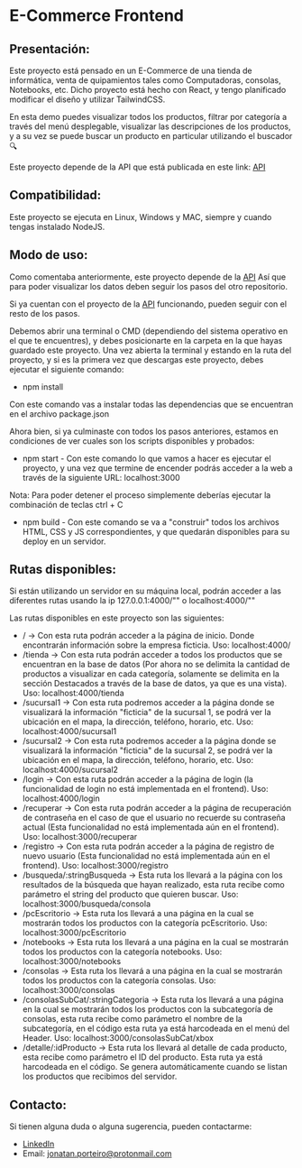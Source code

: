 # E-Commerce Frontend

## Presentación:

Este proyecto está pensado en un E-Commerce de una tienda de informática, venta de quipamientos tales como Computadoras, consolas, Notebooks, etc.
Dicho proyecto está hecho con React, y tengo planificado modificar el diseño y utilizar TailwindCSS.

En esta demo puedes visualizar todos los productos, filtrar por categoría a través del menú desplegable, visualizar las descripciones de los productos, y a su vez se puede
buscar un producto en particular utilizando el buscador 🔍

Este proyecto depende de la API que está publicada en este link: [API](https://github.com/jporteiro2020/E-Commerce-API)

## Compatibilidad:

Este proyecto se ejecuta en Linux, Windows y MAC, siempre y cuando tengas instalado NodeJS.

## Modo de uso:

Como comentaba anteriormente, este proyecto depende de la [API](https://github.com/jporteiro2020/E-Commerce-API)
Así que para poder visualizar los datos deben seguir los pasos del otro repositorio.

Si ya cuentan con el proyecto de la [API](https://github.com/jporteiro2020/E-Commerce-API) funcionando, pueden seguir con el resto de los pasos.

Debemos abrir una terminal o CMD (dependiendo del sistema operativo en el que te encuentres), y debes posicionarte en la carpeta en la que hayas guardado este proyecto.
Una vez abierta la terminal y estando en la ruta del proyecto, y si es la primera vez que descargas este proyecto, debes ejecutar el siguiente comando:

- npm install

Con este comando vas a instalar todas las dependencias que se encuentran en el archivo package.json

Ahora bien, si ya culminaste con todos los pasos anteriores, estamos en condiciones de ver cuales son los scripts disponibles y probados:

- npm start - Con este comando lo que vamos a hacer es ejecutar el proyecto, y una vez que termine de encender podrás acceder a la web a través de la siguiente URL:
localhost:3000

Nota: Para poder detener el proceso simplemente deberías ejecutar la combinación de teclas ctrl + C

- npm build - Con este comando se va a "construir" todos los archivos HTML, CSS y JS correspondientes, y que quedarán disponibles para su deploy en un servidor.

## Rutas disponibles:

Si están utilizando un servidor en su máquina local, podrán acceder a las diferentes rutas usando la ip 127.0.0.1:4000/"<Nombre de la ruta>" o localhost:4000/"<Nombre de la ruta>"

Las rutas disponibles en este proyecto son las siguientes:

- / -> Con esta ruta podrán acceder a la página de inicio. Donde encontrarán información sobre la empresa ficticia. Uso: localhost:4000/
- /tienda -> Con esta ruta podrán acceder a todos los productos que se encuentran en la base de datos (Por ahora no se delimita la cantidad de productos a visualizar en cada
categoría, solamente se delimita en la sección Destacados a través de la base de datos, ya que es una vista). Uso: localhost:4000/tienda
- /sucursal1 -> Con esta ruta podremos acceder a la página donde se visualizará la información "ficticia" de la sucursal 1, se podrá ver la ubicación en el mapa, la dirección,
teléfono, horario, etc. Uso: localhost:4000/sucursal1
- /sucursal2 -> Con esta ruta podremos acceder a la página donde se visualizará la información "ficticia" de la sucursal 2, se podrá ver la ubicación en el mapa, la dirección,
teléfono, horario, etc. Uso: localhost:4000/sucursal2
- /login -> Con esta ruta podrán acceder a la página de login (la funcionalidad de login no está implementada en el frontend). Uso: localhost:4000/login
- /recuperar -> Con esta ruta podrán acceder a la página de recuperación de contraseña en el caso de que el usuario no recuerde su contraseña actual (Esta funcionalidad no está
implementada aún en el frontend). Uso: localhost:3000/recuperar
- /registro -> Con esta ruta podrán acceder a la página de registro de nuevo usuario (Esta funcionalidad no está implementada aún en el frontend). Uso: localhost:3000/registro
- /busqueda/:stringBusqueda -> Esta ruta los llevará a la página con los resultados de la búsqueda que hayan realizado, esta ruta recibe como parámetro el string del producto que
quieren buscar. Uso: localhost:3000/busqueda/consola
- /pcEscritorio -> Esta ruta los llevará a una página en la cual se mostrarán todos los productos con la categoría pcEscritorio. Uso: localhost:3000/pcEscritorio
- /notebooks -> Esta ruta los llevará a una página en la cual se mostrarán todos los productos con la categoría notebooks. Uso: localhost:3000/notebooks
- /consolas  -> Esta ruta los llevará a una página en la cual se mostrarán todos los productos con la categoría consolas. Uso: localhost:3000/consolas
- /consolasSubCat/:stringCategoria -> Esta ruta los llevará a una página en la cual se mostrarán todos los productos con la subcategoría de consolas,
esta ruta recibe como parámetro el nombre de la subcategoría, en el código esta ruta ya está harcodeada en el menú del Header. Uso: localhost:3000/consolasSubCat/xbox
- /detalle/:idProducto -> Esta ruta los llevará al detalle de cada producto, esta recibe como parámetro el ID del producto. Esta ruta ya está harcodeada en el código.
Se genera automáticamente cuando se listan los productos que recibimos del servidor.

## Contacto:

Si tienen alguna duda o alguna sugerencia, pueden contactarme:

- [LinkedIn](https://www.linkedin.com/in/jonatan-porteiro/)
- Email: jonatan.porteiro@protonmail.com